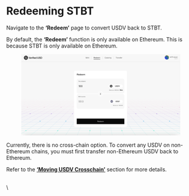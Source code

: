# Redeeming STBT

Navigate to the **‘Redeem’** page to convert USDV back to STBT.&#x20;

By default, the **‘Redeem’** function is only available on Ethereum. This is because STBT is only available on Ethereum.

<figure><img src="../.gitbook/assets/image (17).png" alt=""><figcaption></figcaption></figure>

Currently, there is no cross-chain option. To convert any USDV on non-Ethereum chains, you must first transfer non-Ethereum USDV back to Ethereum.&#x20;

Refer to the [**‘Moving USDV Crosschain’**](cross-chain-transfer.md) section for more details.

\
\
